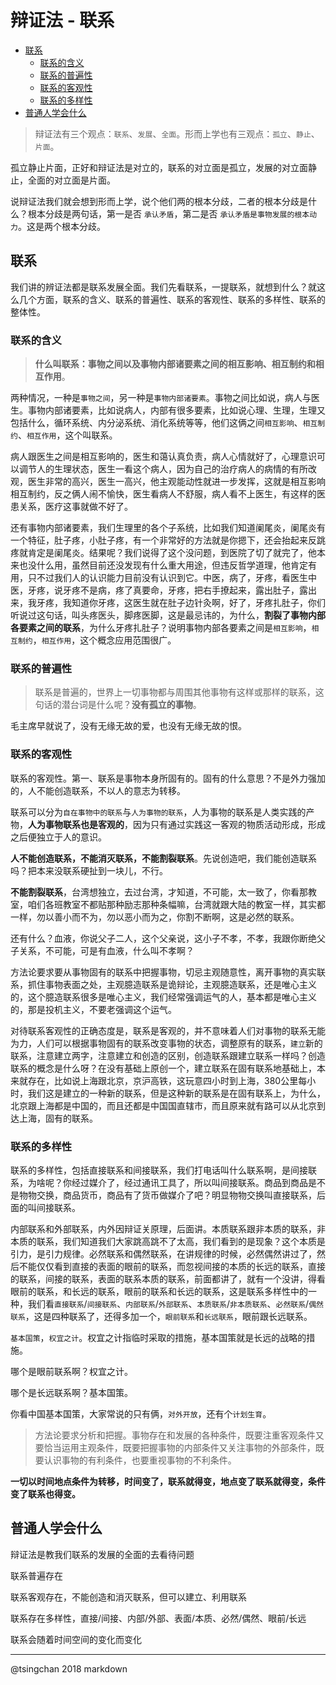 辩证法 - 联系
====

- [联系](#联系)
    - [联系的含义](#联系的含义)
    - [联系的普遍性](#联系的普遍性)
    - [联系的客观性](#联系的客观性)
    - [联系的多样性](#联系的多样性)
- [普通人学会什么](#普通人学会什么)



> 辩证法有三个观点：`联系`、`发展`、`全面`。形而上学也有三观点：`孤立`、`静止`、`片面`。


孤立静止片面，正好和辩证法是对立的，联系的对立面是孤立，发展的对立面静止，全面的对立面是片面。

说辩证法我们就会想到形而上学，说个他们两的根本分歧，二者的根本分歧是什么？根本分歧是两句话，第一是否 `承认矛盾`，第二是否 `承认矛盾是事物发展的根本动力`。这是两个根本分歧。

## 联系

我们讲的辨证法都是联系发展全面。我们先看联系，一提联系，就想到什么？就这么几个方面，联系的含义、联系的普遍性、联系的客观性、联系的多样性、联系的整体性。

### 联系的含义

> **什么叫联系：事物之间以及事物内部诸要素之间的相互影响、相互制约和相互作用**。

两种情况，一种是`事物之间`，另一种是`事物内部诸要素`。事物之间比如说，病人与医生。事物内部诸要素，比如说病人，内部有很多要素，比如说心理、生理，生理又包括什么，循环系统、内分泌系统、消化系统等等，他们这俩之间`相互影响`、`相互制约`、`相互作用`，这个叫联系。

病人跟医生之间是相互影响的，医生和蔼认真负责，病人心情就好了，心理意识可以调节人的生理状态，医生一看这个病人，因为自己的治疗病人的病情的有所改观，医生非常的高兴，医生一高兴，他主观能动性就进一步发挥，这就是相互影响相互制约，反之俩人闹不愉快，医生看病人不舒服，病人看不上医生，有这样的医患关系，医疗这事就做不好了。

还有事物内部诸要素，我们生理里的各个子系统，比如我们知道阑尾炎，阑尾炎有一个特征，肚子疼，小肚子疼，有一个非常好的方法就是你摁下，还会抬起来反跳疼就肯定是阑尾炎。结果呢？我们说得了这个没问题，到医院了切了就完了，他本来也没什么用，虽然目前还没发现有什么重大用途，但违反哲学道理，他肯定有用，只不过我们人的认识能力目前没有认识到它。中医，病了，牙疼，看医生中医，牙疼，说牙疼不是病，疼了真要命，牙疼，把右手撩起来，露出肚子，露出来，我牙疼，我知道你牙疼，这医生就在肚子边针灸啊，好了，牙疼扎肚子，你们听说过这句话，叫头疼医头，脚疼医脚，这是最忌讳的，为什么，**割裂了事物内部各要素之间的联系**，为什么牙疼扎肚子？说明事物内部各要素之间是`相互影响`，`相互制约`，`相互作用`，这个概念应用范围很广。

### 联系的普遍性

> 联系是普遍的，世界上一切事物都与周围其他事物有这样或那样的联系，这句话的潜台词是什么呢？**没有孤立的事物**。

毛主席早就说了，没有无缘无故的爱，也没有无缘无故的恨。

### 联系的客观性

联系的客观性。第一、联系是事物本身所固有的。固有的什么意思？不是外力强加的，人不能创造联系，不以人的意志为转移。

联系可以分为`自在事物中的联系`与`人为事物的联系`，人为事物的联系是人类实践的产物，**人为事物联系也是客观的**，因为只有通过实践这一客观的物质活动形成，形成之后便独立于人的意识。

**人不能创造联系，不能消灭联系，不能割裂联系**。先说创造吧，我们能创造联系吗？把本来没联系硬扯到一块儿，不行。

**不能割裂联系**，台湾想独立，去过台湾，才知道，不可能，太一致了，你看那教室，咱们各班教室不都贴那种励志那种条幅嘛，台湾就跟大陆的教室一样，其实都一样，勿以善小而不为，勿以恶小而为之，你割不断啊，这是必然的联系。

还有什么？血液，你说父子二人，这个父亲说，这小子不孝，不孝，我跟你断绝父子关系，不可能，可是有血液，什么叫不孝啊？

方法论要求要从事物固有的联系中把握事物，切忌主观随意性，离开事物的真实联系，抓住事物表面之处，主观臆造联系是诡辩论，主观臆造联系，还是唯心主义的，这个臆造联系很多是唯心主义，我们经常强调运气的人，基本都是唯心主义的，那是投机主义，不要老强调这个运气。


对待联系客观性的正确态度是，联系是客观的，并不意味着人们对事物的联系无能为力，人们可以根据事物固有的联系改变事物的状态，调整原有的联系，`建立`新的联系，注意建立两字，注意建立和创造的区别，创造联系跟建立联系一样吗？创造联系的概念是什么呀？在没有基础上原创一个，建立联系在固有联系地基础上，本来就存在，比如说上海跟北京，京沪高铁，这玩意四小时到上海，380公里每小时，我们这是建立的一种新的联系，但是这种新的联系是在固有联系上，为什么，北京跟上海都是中国的，而且还都是中国国直辖市，而且原来就有路可以从北京到达上海，固有的联系。

### 联系的多样性

联系的多样性，包括直接联系和间接联系，我们打电话叫什么联系啊，是间接联系，为啥呢？你经过媒介了，经过通讯工具了，所以叫间接联系。商品到商品是不是物物交换，商品货币，商品有了货币做媒介了吧？明显物物交换叫直接联系，后面的叫间接联系。

内部联系和外部联系，内外因辩证关原理，后面讲。本质联系跟非本质的联系，非本质的联系，我们知道我们大家跳高跳不了太高，我们看到的是现象？这个本质是引力，是引力规律。必然联系和偶然联系，在讲规律的时候，必然偶然讲过了，然后不能仅仅看到直接的表面的眼前的联系，而忽视间接的本质的长远的联系，直接的联系，间接的联系，表面的联系本质的联系，前面都讲了，就有一个没讲，得看眼前的联系，和长远的联系，眼前的联系和长远的联系，这是联系多样性中的一种，我们看`直接联系`/`间接联系`、`内部联系`/`外部联系`、`本质联系`/`非本质联系`、`必然联系`/`偶然联系`，这是四种联系了，还得多加一个，`眼前联系`和`长远联系`，眼前跟长远联系。

`基本国策`，`权宜之计`。权宜之计指临时采取的措施，基本国策就是长远的战略的措施。

哪个是眼前联系啊？权宜之计。

哪个是长远联系啊？基本国策。

你看中国基本国策，大家常说的只有俩，`对外开放`，还有个`计划生育`。

> 方法论要求分析和把握。事物存在和发展的各种条件，既要注重客观条件又要恰当运用主观条件，既要把握事物的内部条件又关注事物的外部条件，既要认识事物的有利条件，也要重视事物的不利条件。

**一切以时间地点条件为转移，时间变了，联系就得变，地点变了联系就得变，条件变了联系也得变。**

## 普通人学会什么

辩证法是教我们联系的发展的全面的去看待问题

联系普遍存在

联系客观存在，不能创造和消灭联系，但可以建立、利用联系

联系存在多样性，直接/间接、内部/外部、表面/本质、必然/偶然、眼前/长远

联系会随着时间空间的变化而变化

----
@tsingchan 2018 markdown